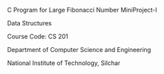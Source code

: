 C Program for Large Fibonacci Number
MiniProject-I

Data Structures

Course Code: CS 201

Department of Computer Science and Engineering

National Institute of Technology, Silchar
